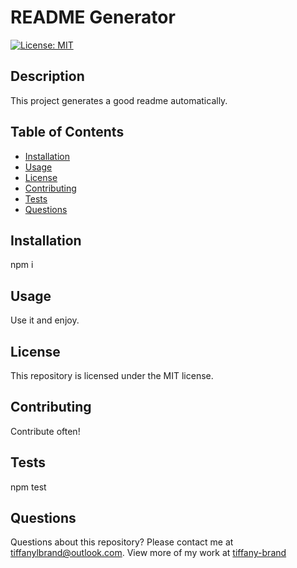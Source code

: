 # README Generator

[![License: MIT](https://img.shields.io/badge/License-MIT-yellow.svg)](https://opensource.org/licenses/MIT)

## Description

This project generates a good readme automatically.

## Table of Contents

* [Installation](#installation)
* [Usage](#usage)
* [License](#license)
* [Contributing](#contributing)
* [Tests](#tests)
* [Questions](#questions)

## Installation

npm i

## Usage

Use it and enjoy.

## License

This repository is licensed under the MIT license.

## Contributing

Contribute often!

## Tests

npm test

## Questions

Questions about this repository? Please contact me at [tiffanylbrand@outlook.com](mailto:tiffanylbrand@outlook.com). View more of my work at [tiffany-brand](https://github.com/tiffany-brand) 

